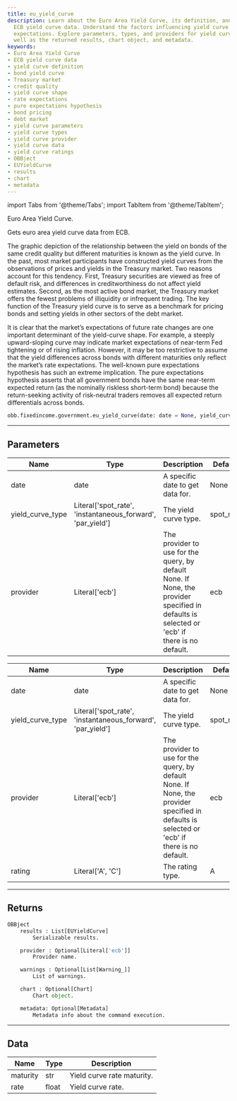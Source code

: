 ```yaml
---
title: eu_yield_curve
description: Learn about the Euro Area Yield Curve, its definition, and how to access
  ECB yield curve data. Understand the factors influencing yield curve shape and rate
  expectations. Explore parameters, types, and providers for yield curve data, as
  well as the returned results, chart object, and metadata.
keywords:
- Euro Area Yield Curve
- ECB yield curve data
- yield curve definition
- bond yield curve
- Treasury market
- credit quality
- yield curve shape
- rate expectations
- pure expectations hypothesis
- bond pricing
- debt market
- yield curve parameters
- yield curve types
- yield curve provider
- yield curve data
- yield curve ratings
- OBBject
- EUYieldCurve
- results
- chart
- metadata
---
```



<!-- markdownlint-disable MD012 MD031 MD033 -->

import Tabs from '@theme/Tabs';
import TabItem from '@theme/TabItem';

Euro Area Yield Curve.

Gets euro area yield curve data from ECB.

The graphic depiction of the relationship between the yield on bonds of the same credit quality but different
maturities is known as the yield curve. In the past, most market participants have constructed yield curves from
the observations of prices and yields in the Treasury market. Two reasons account for this tendency. First,
Treasury securities are viewed as free of default risk, and differences in creditworthiness do not affect yield
estimates. Second, as the most active bond market, the Treasury market offers the fewest problems of illiquidity
or infrequent trading. The key function of the Treasury yield curve is to serve as a benchmark for pricing bonds
and setting yields in other sectors of the debt market.

It is clear that the market’s expectations of future rate changes are one important determinant of the
yield-curve shape. For example, a steeply upward-sloping curve may indicate market expectations of near-term Fed
tightening or of rising inflation. However, it may be too restrictive to assume that the yield differences across
bonds with different maturities only reflect the market’s rate expectations. The well-known pure expectations
hypothesis has such an extreme implication. The pure expectations hypothesis asserts that all government bonds
have the same near-term expected return (as the nominally riskless short-term bond) because the return-seeking
activity of risk-neutral traders removes all expected return differentials across bonds.

```python wordwrap
obb.fixedincome.government.eu_yield_curve(date: date = None, yield_curve_type: Literal[str] = spot_rate, provider: Literal[str] = ecb)
```

---

## Parameters

<Tabs>
<TabItem value="standard" label="Standard">

| Name | Type | Description | Default | Optional |
| ---- | ---- | ----------- | ------- | -------- |
| date | date | A specific date to get data for. | None | True |
| yield_curve_type | Literal['spot_rate', 'instantaneous_forward', 'par_yield'] | The yield curve type. | spot_rate | True |
| provider | Literal['ecb'] | The provider to use for the query, by default None. If None, the provider specified in defaults is selected or 'ecb' if there is no default. | ecb | True |
</TabItem>

<TabItem value='ecb' label='ecb'>

| Name | Type | Description | Default | Optional |
| ---- | ---- | ----------- | ------- | -------- |
| date | date | A specific date to get data for. | None | True |
| yield_curve_type | Literal['spot_rate', 'instantaneous_forward', 'par_yield'] | The yield curve type. | spot_rate | True |
| provider | Literal['ecb'] | The provider to use for the query, by default None. If None, the provider specified in defaults is selected or 'ecb' if there is no default. | ecb | True |
| rating | Literal['A', 'C'] | The rating type. | A | True |
</TabItem>

</Tabs>

---

## Returns

```python wordwrap
OBBject
    results : List[EUYieldCurve]
        Serializable results.

    provider : Optional[Literal['ecb']]
        Provider name.

    warnings : Optional[List[Warning_]]
        List of warnings.

    chart : Optional[Chart]
        Chart object.

    metadata: Optional[Metadata]
        Metadata info about the command execution.
```

---

## Data

<Tabs>
<TabItem value="standard" label="Standard">

| Name | Type | Description |
| ---- | ---- | ----------- |
| maturity | str | Yield curve rate maturity. |
| rate | float | Yield curve rate. |
</TabItem>

</Tabs>

